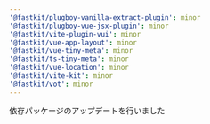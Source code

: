 ```yaml
---
'@fastkit/plugboy-vanilla-extract-plugin': minor
'@fastkit/plugboy-vue-jsx-plugin': minor
'@fastkit/vite-plugin-vui': minor
'@fastkit/vue-app-layout': minor
'@fastkit/vue-tiny-meta': minor
'@fastkit/ts-tiny-meta': minor
'@fastkit/vue-location': minor
'@fastkit/vite-kit': minor
'@fastkit/vot': minor
---
```


依存パッケージのアップデートを行いました
